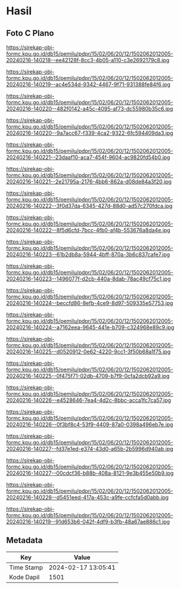 # Hasil

## Foto C Plano

https://sirekap-obj-formc.kpu.go.id/db15/pemilu/pdpr/15/02/06/20/12/1502062012005-20240216-140218--ee42128f-8cc3-4b05-a110-c3e2692179c8.jpg

https://sirekap-obj-formc.kpu.go.id/db15/pemilu/pdpr/15/02/06/20/12/1502062012005-20240216-140219--ac4e534d-9342-4467-9f71-931388fe84f6.jpg

https://sirekap-obj-formc.kpu.go.id/db15/pemilu/pdpr/15/02/06/20/12/1502062012005-20240216-140220--482f0142-a45c-4095-af73-dc55980b35c6.jpg

https://sirekap-obj-formc.kpu.go.id/db15/pemilu/pdpr/15/02/06/20/12/1502062012005-20240216-140220--9a7acc67-f339-4ca2-9322-6fc594409da3.jpg

https://sirekap-obj-formc.kpu.go.id/db15/pemilu/pdpr/15/02/06/20/12/1502062012005-20240216-140221--23daaf10-aca7-454f-9604-ac9820fd54b0.jpg

https://sirekap-obj-formc.kpu.go.id/db15/pemilu/pdpr/15/02/06/20/12/1502062012005-20240216-140221--2e21795a-2176-4bb6-862a-d08de84a3f20.jpg

https://sirekap-obj-formc.kpu.go.id/db15/pemilu/pdpr/15/02/06/20/12/1502062012005-20240216-140222--3f0d37da-6345-427d-88d0-ad57c270fdca.jpg

https://sirekap-obj-formc.kpu.go.id/db15/pemilu/pdpr/15/02/06/20/12/1502062012005-20240216-140222--8f5d6cfd-7bcc-4fb0-af4b-553676a8da4e.jpg

https://sirekap-obj-formc.kpu.go.id/db15/pemilu/pdpr/15/02/06/20/12/1502062012005-20240216-140223--61b2db8a-5944-4bff-870a-3b6c837cafe7.jpg

https://sirekap-obj-formc.kpu.go.id/db15/pemilu/pdpr/15/02/06/20/12/1502062012005-20240216-140223--1496077f-d2cb-440a-8dab-78ac49cf75c1.jpg

https://sirekap-obj-formc.kpu.go.id/db15/pemilu/pdpr/15/02/06/20/12/1502062012005-20240216-140224--beccfd86-8efb-4ce9-8d97-509335e57753.jpg

https://sirekap-obj-formc.kpu.go.id/db15/pemilu/pdpr/15/02/06/20/12/1502062012005-20240216-140224--a7162eea-9645-441e-b709-c324968e89c9.jpg

https://sirekap-obj-formc.kpu.go.id/db15/pemilu/pdpr/15/02/06/20/12/1502062012005-20240216-140225--d0520912-0e62-4220-9cc1-3f50b68a1f75.jpg

https://sirekap-obj-formc.kpu.go.id/db15/pemilu/pdpr/15/02/06/20/12/1502062012005-20240216-140225--0f475f71-02db-4709-b7f9-0cfa2dcb92a9.jpg

https://sirekap-obj-formc.kpu.go.id/db15/pemilu/pdpr/15/02/06/20/12/1502062012005-20240216-140226--e4528646-7ea4-4d2c-8bbc-acca1fc7ca57.jpg

https://sirekap-obj-formc.kpu.go.id/db15/pemilu/pdpr/15/02/06/20/12/1502062012005-20240216-140226--0f3bf8c4-53f9-4409-87a0-0398a496eb7e.jpg

https://sirekap-obj-formc.kpu.go.id/db15/pemilu/pdpr/15/02/06/20/12/1502062012005-20240216-140227--fd37e1ed-e374-43d0-a65b-2b5996d940ab.jpg

https://sirekap-obj-formc.kpu.go.id/db15/pemilu/pdpr/15/02/06/20/12/1502062012005-20240216-140227--00cdcf36-b88b-408a-8121-9e3b455e50b9.jpg

https://sirekap-obj-formc.kpu.go.id/db15/pemilu/pdpr/15/02/06/20/12/1502062012005-20240216-140228--d5451eed-417a-453c-a9fe-ccfcfa5d0abb.jpg

https://sirekap-obj-formc.kpu.go.id/db15/pemilu/pdpr/15/02/06/20/12/1502062012005-20240216-140219--91d653b6-042f-4df9-b3fb-48a67ae886c1.jpg


## Metadata

| Key        | Value               |
| ---------- | ------------------- |
| Time Stamp | 2024-02-17 13:05:41 |
| Kode Dapil | 1501                |



